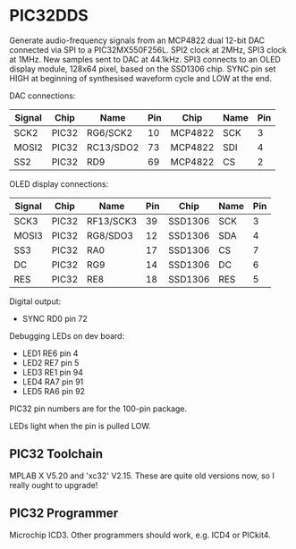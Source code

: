 # PIC32DDS #

Generate audio-frequency signals from an MCP4822 dual 12-bit DAC
connected via SPI to a PIC32MX550F256L.
SPI2 clock at 2MHz, SPI3 clock at 1MHz.
New samples sent to DAC at 44.1kHz.
SPI3 connects to an OLED display module, 128x64 pixel,
based on the SSD1306 chip.
SYNC pin set HIGH at beginning of synthesised waveform cycle and LOW
at the end.

DAC connections:

| Signal | Chip  | Name      | Pin | Chip    | Name | Pin |
|--------|-------|-----------|-----|---------|------|-----|
| SCK2   | PIC32 | RG6/SCK2  | 10  | MCP4822 | SCK  | 3   |
| MOSI2  | PIC32 | RC13/SDO2 | 73  | MCP4822 | SDI  | 4   |
| SS2    | PIC32 | RD9       | 69  | MCP4822 | CS   | 2   |

OLED display connections:

| Signal | Chip  | Name      | Pin | Chip    | Name | Pin |
|--------|-------|-----------|-----|---------|------|-----|
| SCK3   | PIC32 | RF13/SCK3 | 39  | SSD1306 | SCK  | 3   |
| MOSI3  | PIC32 | RG8/SDO3  | 12  | SSD1306 | SDA  | 4   |
| SS3    | PIC32 | RA0       | 17  | SSD1306 | CS   | 7   |
| DC     | PIC32 | RG9       | 14  | SSD1306 | DC   | 6   |
| RES    | PIC32 | RE8       | 18  | SSD1306 | RES  | 5   |

Digital output:

* SYNC RD0 pin 72

Debugging LEDs on dev board:

* LED1 RE6 pin 4
* LED2 RE7 pin 5
* LED3 RE1 pin 94
* LED4 RA7 pin 91
* LED5 RA6 pin 92

PIC32 pin numbers are for the 100-pin package.

LEDs light when the pin is pulled LOW.

## PIC32 Toolchain ##

MPLAB X V5.20 and 'xc32' V2.15. These are quite old versions now, so I really ought to upgrade!

## PIC32 Programmer ##

Microchip ICD3. Other programmers should work, e.g. ICD4 or PICkit4.

